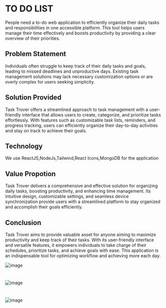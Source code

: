 # TO DO LIST 
People need a to-do web application to efficiently organize their daily tasks and responsibilities in one accessible platform. This tool helps users manage their time effectively and boosts productivity by providing a clear overview of their priorities.

## Problem Statement
Individuals often struggle to keep track of their daily tasks and goals, leading to missed deadlines and unproductive days. Existing task management solutions may lack necessary customization options or are overly complex for users seeking simplicity.

## Solution Provided
Task Trover offers a streamlined approach to task management with a user-friendly interface that allows users to create, categorize, and prioritize tasks effortlessly. With features such as customizable task lists, reminders, and progress tracking, users can efficiently organize their day-to-day activities and stay on track to achieve their goals.

## Technology
 We use ReactJS,NodeJs,Tailwind,React Icons,MongoDB for the application 

## Value Propotion
Task Trover delivers a comprehensive and effective solution for organizing daily tasks, boosting productivity, and enhancing time management. Its intuitive design, customizable settings, and seamless device synchronization provide users with a streamlined platform to stay organized and accomplish their goals efficiently.

## Conclusion
Task Trover aims to provide  valuable asset for anyone aiming to maximize productivity and keep track of their tasks. With its user-friendly interface and versatile features, it empowers individuals to take charge of their schedules, prioritize tasks, and achieve goals with ease. This application is an indispensable tool for optimizing workflow and achieving more each day.


![image](https://github.com/JUHI1404/TaskTrover/assets/145869608/140b66c8-a3e0-48f1-ab4c-ab0f03ea1c68)
#
![image](https://github.com/JUHI1404/TaskTrover/assets/145869608/925e5aef-ffe7-420f-a138-56a827fd8bfb)

#
![image](https://github.com/JUHI1404/TaskTrover/assets/145869608/790b646c-b7ca-48de-b466-aa42cdeac14e)



